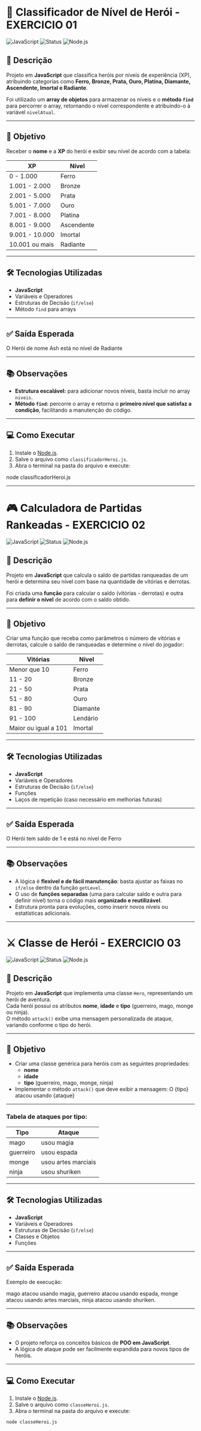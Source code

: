 # 🦸 Classificador de Nível de Herói - EXERCICIO 01

![JavaScript](https://img.shields.io/badge/Language-JavaScript-yellow)
![Status](https://img.shields.io/badge/Status-Concluído-green)
![Node.js](https://img.shields.io/badge/Platform-Node.js-brightgreen)

## 📌 Descrição
Projeto em **JavaScript** que classifica heróis por níveis de experiência (XP), atribuindo categorias como **Ferro, Bronze, Prata, Ouro, Platina, Diamante, Ascendente, Imortal e Radiante**.  

Foi utilizado um **array de objetos** para armazenar os níveis e o **método `find`** para percorrer o array, retornando o nível correspondente e atribuindo-o à variável `nivelAtual`.  

---

## 🎯 Objetivo
Receber o **nome** e a **XP** do herói e exibir seu nível de acordo com a tabela:

| XP                        | Nível       |
|----------------------------|------------|
| 0 - 1.000                  | Ferro      |
| 1.001 - 2.000              | Bronze     |
| 2.001 - 5.000              | Prata      |
| 5.001 - 7.000              | Ouro       |
| 7.001 - 8.000              | Platina    |
| 8.001 - 9.000              | Ascendente |
| 9.001 - 10.000             | Imortal    |
| 10.001 ou mais             | Radiante   |

---

## 🛠 Tecnologias Utilizadas
- **JavaScript**
- Variáveis e Operadores
- Estruturas de Decisão (`if/else`)
- Método `find` para arrays

---

## ✅ Saída Esperada

O Herói de nome Ash está no nível de Radiante

---

## 📚 Observações
- **Estrutura escalável:** para adicionar novos níveis, basta incluir no array `niveis`.  
- **Método `find`:** percorre o array e retorna o **primeiro nível que satisfaz a condição**, facilitando a manutenção do código.

---

## 💻 Como Executar
1. Instale o [Node.js](https://nodejs.org/).  
2. Salve o arquivo como `classificadorHeroi.js`.  
3. Abra o terminal na pasta do arquivo e execute:

node classificadorHeroi.js

---

# 🎮 Calculadora de Partidas Rankeadas - EXERCICIO 02

![JavaScript](https://img.shields.io/badge/Language-JavaScript-yellow)
![Status](https://img.shields.io/badge/Status-Concluído-green)
![Node.js](https://img.shields.io/badge/Platform-Node.js-brightgreen)

## 📌 Descrição
Projeto em **JavaScript** que calcula o saldo de partidas ranqueadas de um herói e determina seu nível com base na quantidade de vitórias e derrotas.  

Foi criada uma **função** para calcular o saldo (vitórias - derrotas) e outra para **definir o nível** de acordo com o saldo obtido.  

---

## 🎯 Objetivo
Criar uma função que receba como parâmetros o número de vitórias e derrotas, calcule o saldo de ranqueadas e determine o nível do jogador:

| Vitórias                  | Nível     |
|----------------------------|----------|
| Menor que 10               | Ferro    |
| 11 - 20                    | Bronze   |
| 21 - 50                    | Prata    |
| 51 - 80                    | Ouro     |
| 81 - 90                    | Diamante |
| 91 - 100                   | Lendário |
| Maior ou igual a 101       | Imortal  |

---

## 🛠 Tecnologias Utilizadas
- **JavaScript**
- Variáveis e Operadores
- Estruturas de Decisão (`if/else`)
- Funções
- Laços de repetição (caso necessário em melhorias futuras)

---

## ✅ Saída Esperada

O Herói tem saldo de 1 e está no nível de Ferro

---

## 📚 Observações
- A lógica é **flexível e de fácil manutenção**: basta ajustar as faixas no `if/else` dentro da função `getLevel`.  
- O uso de **funções separadas** (uma para calcular saldo e outra para definir nível) torna o código mais **organizado e reutilizável**.  
- Estrutura pronta para evoluções, como inserir novos níveis ou estatísticas adicionais.

---

# ⚔️ Classe de Herói - EXERCICIO 03

![JavaScript](https://img.shields.io/badge/Language-JavaScript-yellow)
![Status](https://img.shields.io/badge/Status-Concluído-green)
![Node.js](https://img.shields.io/badge/Platform-Node.js-brightgreen)

## 📌 Descrição
Projeto em **JavaScript** que implementa uma classe `Hero`, representando um herói de aventura.  
Cada herói possui os atributos **nome**, **idade** e **tipo** (guerreiro, mago, monge ou ninja).  
O método `attack()` exibe uma mensagem personalizada de ataque, variando conforme o tipo do herói.  

---

## 🎯 Objetivo
- Criar uma classe genérica para heróis com as seguintes propriedades:
  - **nome**
  - **idade**
  - **tipo** (guerreiro, mago, monge, ninja)
- Implementar o método `attack()` que deve exibir a mensagem:
O {tipo} atacou usando {ataque}

---

### Tabela de ataques por tipo:
| Tipo       | Ataque              |
|------------|---------------------|
| mago       | usou magia          |
| guerreiro  | usou espada         |
| monge      | usou artes marciais |
| ninja      | usou shuriken       |

---

## 🛠 Tecnologias Utilizadas
- **JavaScript**
- Variáveis e Operadores
- Estruturas de Decisão (`if/else`)
- Classes e Objetos
- Funções

---

## ✅ Saída Esperada

Exemplo de execução:

mago atacou usando magia,
guerreiro atacou usando espada,
monge atacou usando artes marciais,
ninja atacou usando shuriken.

---

## 📚 Observações
- O projeto reforça os conceitos básicos de **POO em JavaScript**.  
- A lógica de ataque pode ser facilmente expandida para novos tipos de heróis.  

---

## 💻 Como Executar
1. Instale o [Node.js](https://nodejs.org/).  
2. Salve o arquivo como `classeHeroi.js`.  
3. Abra o terminal na pasta do arquivo e execute:

```bash
node classeHeroi.js


